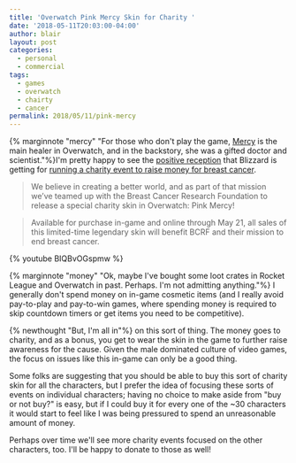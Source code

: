 ```yaml
---
title: 'Overwatch Pink Mercy Skin for Charity '
date: '2018-05-11T20:03:00-04:00'
author: blair
layout: post
categories:
  - personal
  - commercial
tags:
  - games
  - overwatch
  - chairty
  - cancer
permalink: 2018/05/11/pink-mercy
---
```

{% marginnote "mercy" "For those who don't play the game, [Mercy](https://overwatch.gamepedia.com/Mercy) is the main healer in Overwatch, and in the backstory, she was a gifted doctor  and scientist."%}I'm pretty happy to see the [positive reception](https://kotaku.com/overwatch-fans-react-to-the-new-pink-mercy-skin-1825886604) that Blizzard is getting for [running a charity event to raise money for breast cancer](https://playoverwatch.com/en-us/blog/21758132).

> We believe in creating a better world, and as part of that mission we’ve teamed up with the Breast Cancer Research Foundation to release a special charity skin in Overwatch: Pink Mercy! 

> Available for purchase in-game and online through May 21, all sales of this limited-time legendary skin will benefit BCRF and their mission to end breast cancer. 

{% youtube BIQBvOGspmw %}

{% marginnote "money" "Ok, maybe I've bought some loot crates in Rocket League and Overwatch in past.  Perhaps.  I'm not admitting anything."%} I generally don't spend money on in-game cosmetic items (and I really avoid pay-to-play and pay-to-win games, where spending money is required to skip countdown timers or get items you need to be competitive). 

{% newthought "But, I'm all in"%} on this sort of thing.  The money goes to charity, and as a bonus, you get to wear the skin in the game to further raise awareness for the cause. Given the male dominated culture of video games, the focus on issues like this in-game can only be a good thing.

Some folks are suggesting that you should be able to buy this sort of charity skin for all the characters, but I prefer the idea of focusing these sorts of events on individual characters;  having no choice to make aside from "buy or not buy?" is easy, but if I could buy it for every one of the ~30 characters it would start to feel like I was being pressured to spend an unreasonable amount of money.

Perhaps over time we'll see more charity events focused on the other characters, too.  I'll be happy to donate to those as well!
